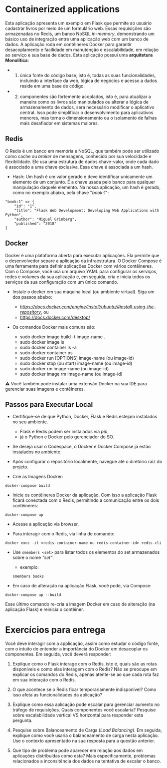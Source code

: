 # Containerized applications

Esta aplicação apresenta um exemplo em Flask que permite ao usuário cadastrar livros por meio de um formulário web. Essas requisições são armazenadas no Redis, um banco NoSQL *in-memory*, demonstrando um básico uso de integração entre uma aplicação web com um banco de dados. A aplicação roda em contêineres Docker para garantir desacoplamento e facilidade em manutenção e escalabilidade, em relação ao serviço e sua base de dados. Esta aplicação possui uma **arquitetura Monolítica**: 
- 1) única fonte do código base, isto é, todas as suas funcionalidades, incluindo a interface da web, lógica de negócios e acesso a dados reside em uma base de código. 
- 2) componentes são fortemente acoplados, isto é, para atualizar a maneira como os livros são manipulados ou alterar a lógica de armazenamento de dados, será necessário modificar o aplicativo central. Isso pode simplificar o desenvolvimento para aplicativos menores, mas torna o dimensionamento ou o isolamento de falhas mais desafiador em sistemas maiores.

## Redis
O Redis é um banco em memória e NoSQL, que também pode ser utilizado como cache ou *broker* de mensagens, conhecido por sua velocidade e flexibilidade. Ele usa uma estrutura de dados chave-valor, onde cada dado é associado a uma chave exclusiva. Essa chave é associada a um hash.

- Hash: Um hash é um valor gerado e deve identificar unicamente um elemento de um conjunto. É a chave usada pelo banco para qualquer manipulação daquele elemento. Na nossa aplicação, um hash é gerado, como no exemplo abaixo, pela chave "*book:1*":
````
"book:1" => {
    "id": "1",
    "title": "Flask Web Development: Developing Web Applications with Python",
    "author": "Miguel Grinberg",
    "published": "2018"
}
````

## Docker

Docker é uma plataforma aberta para executar aplicações. Ela permite que o desenvolvedor separe a aplicação da infraestrutura. O Docker Compose é uma ferramenta para definir aplicações Docker com vários contêineres. Com o Compose, você usa um arquivo YAML para configurar os serviços, redes e volumes da sua aplicação e, em seguida, cria e inicia todos os serviços da sua configuração com um único comando.

- Instale o docker em sua máquina local (ou ambiente virtual). Siga um dos passos abaixo:
   - *https://docs.docker.com/engine/install/ubuntu/#install-using-the-repository*, ou
   - https://docs.docker.com/desktop/

- Os comandos Docker mais comuns são:
   - sudo docker image build -t image-name .
   - sudo docker image ls
   - sudo docker container ls -a
   - sudo docker container ps
   - sudo docker run [OPTIONS] image-name (ou image-id)
   - sudo docker stop (ou start) image-name (ou image-id)
   - sudo docker rm image-name (ou image-id)
   - sudo docker image rm image-name (ou image-id)

:warning: Você também pode instalar uma extensão Docker na sua IDE para gerenciar suas imagens e contêineres.

## Passos para Executar Local

- Certifique-se de que Python, Docker, Flask e Redis estejam instalados no seu ambiente.
   - Flask e Redis podem ser instalados via *pip*,
   - já o Python e Docker pelo gerenciador do SO.

- Se deseja usar o Codespace, o Docker e Docker Compose já estão instalados no ambiente.

- Após configurar o repositório localmente, navegue até o diretório raíz do projeto.

- Crie as Imagens Docker:
```
docker-compose build
```

- Inicie os contêineres Docker da aplicação. Com isso a aplicação Flask ficará conectada com o Redis, permitindo a comunicação entre os dois contêineres:
```
docker-compose up
```

- Acesse a aplicação via browser.

- Para interagir com o Redis, via linha de comando:

```
docker exec -it <redis-container-name ou redis-container-id> redis-cli
```
- Use `smembers <set>` para listar todos os elementos do set armazenados sobre o nome *"set"*.
   - exemplo:
   ```
   smembers books
   ```

- Em caso de alteração na aplicação Flask, você pode, via Compose:
```
docker-compose up --build
```

Esse último comando re-cria a imagem Docker em caso de alteração (na aplicação Flask) e reinicia o contêiner.

# Exercícios para entrega

Você deve interagir com a applicação, assim como estudar o código fonte, com o intuito de entender a importância do Docker em desacoplar os componentes. Em seguida, você deverá responder:

1. Explique como o Flask interage com o Redis, isto é, quais são as rotas disponíveis e como elas interagem com o Redis? Não se preocupe em explicar os comandos do Redis, apenas atente-se ao que cada rota faz em sua interação com o Redis.

2. O que acontece se o Redis ficar temporariamente indisponível? Como isso afeta as funcionalidades da aplicação?

3. Explique como essa aplicação pode escalar para gerenciar aumento no tráfego de requisições. Quais componentes você escalaria? Pesquise sobre escalabilidade vertical VS horizontal para responder esta pergunta.

4. Pesquise sobre Balanceamento de Carga (*Load Balancing*). Em seguida, explique como você usaria o balanceamento de carga nesta aplicação. Use o contexto apresentado na sua resposta para a questão anterior.

5. Que tipo de problema pode aparecer em relação aos dados em aplicações distribuídas como esta? Mais especificamente, problemas relacionados a inconsitência dos dados na tentativa de escalar o banco.
